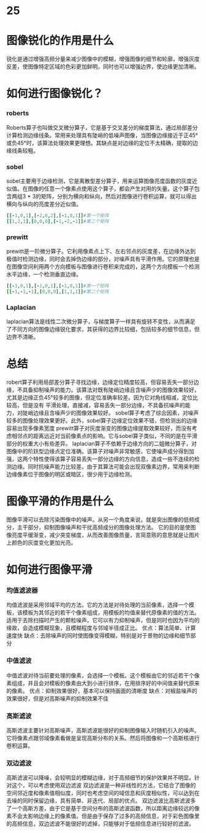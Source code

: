 # 25
# 图像锐化的作用是什么
锐化是通过增强高频分量来减少图像中的模糊，增强图像的细节和轮廓，增强灰度反差，使图像特定区域的色彩更加鲜明，同时也可以增强边界，使边缘更加清晰。

# 如何进行图像锐化？
### roberts
Roberts算子也叫做交叉微分算子，它是基于交叉差分的梯度算法，通过局部差分计算检测边缘线条。常用来处理具有陡峭的低噪声图像，当图像边缘接近于正45°或负45°时，该算法处理效果更理想。其缺点是对边缘的定位不太精确，提取的边缘线条较粗。
### sobel
sobel主要用于边缘检测，它是离散型差分算子，用来运算图像亮度函数的灰度近似值。在图像的任意一个像素点使用这个算子，都会产生对用的矢量。这个算子包含两组3 * 3的矩阵，分别为横向和纵向，然后对图像进行卷积运算，就可以得出横向与纵向的亮度差分近似值。
```ruby
[[-1,0,1],[-2,0,2],[-1,0,1]]#第一个矩阵
[[1,2,1],[0,0,0],[-1,-2,-1]]#第二个矩阵
```
### prewitt
prewitt是一阶微分算子。它利用像素点上下、左右邻点的灰度差，在边缘外达到极值时检测边缘，同时会去掉伪边缘的部分，对噪声具有平滑作用。它的原理也是在图像空间利用两个方向模板与图像进行卷积来完成的，这两个方向模板一个检测水平边缘，一个检测垂直边缘。
```ruby
[[-1,0,1],[-1,0,1],[-1,0,1]]#第一个矩阵
[[-1,-1,-1],[0,0,0],[1,1,1]]#第二个矩阵
```
### Laplacian
laplacian算法是线性二次微分算子，与梯度算子一样具有旋转不变性，从而满足了不同方向的图像边缘锐化要求，其获得的边界比较细，包括较多的细节信息，但边界不清晰。

# 总结
robert算子利用局部差分算子寻找边缘，边缘定位精度较高，但容易丢失一部分边缘，不具备抑制噪声的能力。该算法对既有陡峭边缘且含噪声少的图像效果较好，尤其是边缘正负45°较多的图像，但定位准确率较差。因为它对角线相减，定位比较高，但是没有 平滑处理，直接减，容易丢失一部分边缘，不具备抗噪声的能力，对陡峭边缘且含噪声少的图像效果较好。
sobel算子考虑了综合因素，对噪声较多的图像处理效果更好。此外，sobel算子边缘定位效果不错，但检测出的边缘容易出现多像素宽度
prewitt算子对灰度渐变的图像边缘提取效果较好，而没有考虑相邻点的距离远近对当前像素点的影响。它与sobel算子类似，不同的是在平滑部分的权重大小有些差异。
laplacian算子不依赖于边缘方向的二姐微分算子，对图像中的阶跃型边缘点定位准确。该算子对噪声非常敏感，它使噪声成分得到加强，这两个特性使得该算子容易丢失一部分边缘的方向信息，造成一些不连续的检测边缘。同时抗噪声能力比较差，由于其算法可能会出现双像素边界，常用来判断边缘像素位于图像的明区或暗区，很少用于边缘检测。

# 图像平滑的作用是什么
图像平滑可以去除污染图像中的噪声。从另一个角度来说，就是突出图像的低频成分，主干部分，抑制图像噪声和干扰高频成分的图像处理方法。
它的目的是使图像亮度平缓渐变，减少突变梯度，从而改善图像质量，言简意赅的意思就是让图片上颜色的灰度变化更加光亮。

# 如何进行图像平滑
### 均值滤波器
均值滤波是采用邻域平均的方法，它的方法是对待处理的当前像素，选择一个模板，该模板为其邻近的若干个像素组成，用模板的均值来替代原像素的值的方法。适用于去除扫描时产生的颗粒噪声。它可以有力抑制噪声，但是同时也因为平均的缘故，会造成模糊现象，且模糊程度与邻域半径成正比。
优点：算法简单、计算速度快
缺点：去除噪声的同时使图像变得模糊，特别是对于景物的边缘和细节部分
### 中值滤波
中值滤波对待当前要处理的像素，会选择一个模板。这个模板由它的邻近若干个像素组成，并且会对模板的像素由大到小进行排序，在用排序好的中间值来替代原来的像素。
优点：抑制效果很好，基本可以保持画面的清晰度
缺点：对椒盐噪声的效果很好，但是对高斯噪声的抑制效果不佳
### 高斯滤波
高斯滤波主要针对高斯噪声，高斯滤波能很好的抑制图像输入时随机引入的噪声。它将像素点跟邻域像素看做是呈现高斯分布的关系。然后将图像和一个高斯核进行卷积运算。
### 双边滤波
高斯滤波可以降噪，会较明显的模糊边缘，对于高频细节的保护效果并不明显。针对这个，可以考虑使用双边滤波
双边滤波是一种非线性的方法，它结合了图像的空间邻近度和像素值相似度，同时也考虑空间的域信息和灰度相似性，可以达到在去噪的同时保留边缘，具有简单、非迭代、局部的优点。
双边滤波比高斯滤波多了一个高斯方差，由于它是基于空间分布的高斯滤波函数，所以距离边缘较远的像素不会太影响边缘上的像素值。但是由于保存了过多的高频信息，对于彩色图像里的高频信息，双边滤波不能很好的滤掉，只能够对于低频信息进行较好的滤波。